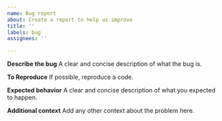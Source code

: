 ```yaml
---
name: Bug report
about: Create a report to help us improve
title: ''
labels: bug
assignees: ''

---
```


**Describe the bug**
A clear and concise description of what the bug is.

**To Reproduce**
If possible, reproduce a code.

**Expected behavior**
A clear and concise description of what you expected to happen.


**Additional context**
Add any other context about the problem here.
